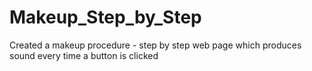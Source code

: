 # Makeup_Step_by_Step
Created a makeup procedure - step by step web page which produces sound every time a button is clicked
